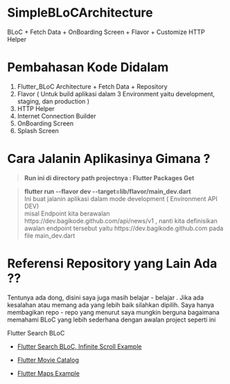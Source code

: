 # SimpleBLoCArchitecture
BLoC + Fetch Data + OnBoarding Screen + Flavor + Customize HTTP Helper

# Pembahasan Kode Didalam

<ol>
  <li> Flutter_BLoC Architecture + Fetch Data + Repository</li>
  <li> Flavor ( Untuk build aplikasi dalam 3 Environment yaitu development, staging, dan production ) </li>
  <li> HTTP Helper </li>
  <li> Internet Connection Builder </li>
  <li> OnBoarding Screen </li>
  <li> Splash Screen </li>
</ol>

# Cara Jalanin Aplikasinya Gimana ?

<blockquote>
  <b> Run ini di directory path projectnya : Flutter Packages Get</b>
</blockquote>

<blockquote>
  <b>flutter run --flavor dev --target=lib/flavor/main_dev.dart</b><br>
  Ini buat jalanin aplikasi dalam mode development ( Environment API DEV)<br>
  misal Endpoint kita berawalan https://dev.bagikode.github.com/api/news/v1 , nanti kita definisikan awalan endpoint tersebut yaitu https://dev.bagikode.github.com pada file main_dev.dart<br>
</blockquote>


# Referensi Repository yang Lain Ada ??
Tentunya ada dong, disini saya juga masih belajar - belajar . Jika ada kesalahan atau memang ada yang lebih baik silahkan dipilih. Saya hanya membagikan repo - repo yang menurut saya mungkin berguna bagaimana memahami BLoC yang lebih sederhana dengan awalan project seperti ini

Flutter Search BLoC
<ul>
  <li><a href='https://github.com/muhammadsaddamnur/sample-bloc'>Flutter Search BLoC, Infinite Scroll Example</a>
</ul>
<ul>
  <li><a href='https://github.com/rrifafauzikomara/MovieCatalogue'>Flutter Movie Catalog</a>
</ul>
<ul>
  <li><a href='https://github.com/charzone95/flutter_aku_dimana'>Flutter Maps Example</a>
<ul>

